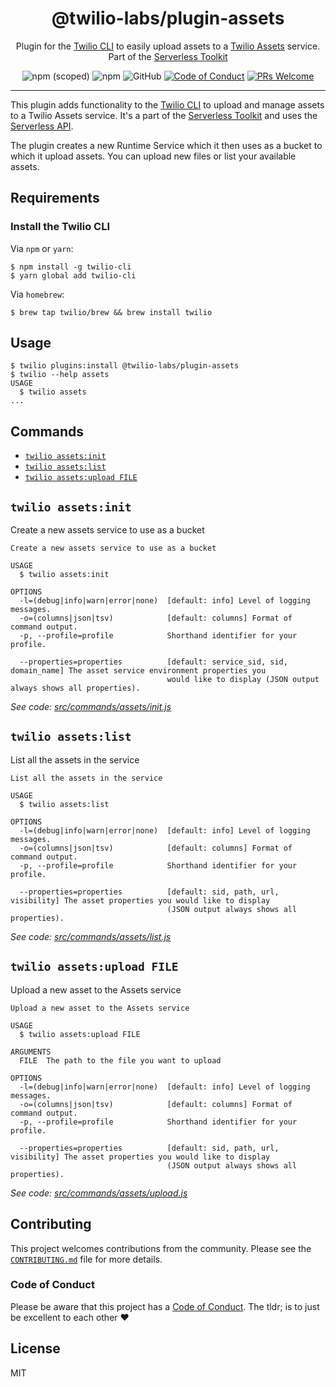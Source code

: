 <h1 align="center">@twilio-labs/plugin-assets</h1>
<p align="center">Plugin for the <a href="https://github.com/twilio/twilio-cli">Twilio CLI</a> to easily upload assets to a <a href="https://www.twilio.com/docs/runtime/assets">Twilio Assets</a> service. Part of the <a href="https://github.com/twilio-labs/serverless-toolkit">Serverless Toolkit</a></p>
<p align="center">
<img alt="npm (scoped)" src="https://img.shields.io/npm/v/@twilio-labs/plugin-assets.svg?style=flat-square"> <img alt="npm" src="https://img.shields.io/npm/dt/@twilio-labs/plugin-assets.svg?style=flat-square"> <img alt="GitHub" src="https://img.shields.io/github/license/twilio-labs/plugin-serverless.svg?style=flat-square"> <a href="https://github.com/twilio-labs/.github/blob/main/CODE_OF_CONDUCT.md"><img alt="Code of Conduct" src="https://img.shields.io/badge/%F0%9F%92%96-Code%20of%20Conduct-blueviolet.svg?style=flat-square"></a> <a href="http://makeapullrequest.com"><img src="https://img.shields.io/badge/PRs-welcome-brightgreen.svg?style=flat-square" alt="PRs Welcome" /></a>
<hr>

This plugin adds functionality to the [Twilio CLI](https://github.com/twilio/twilio-cli) to upload and manage assets to a Twilio Assets service. It's a part of the [Serverless Toolkit](https://github.com/twilio-labs/serverless-toolkit) and uses the [Serverless API](https://github.com/twilio-labs/serverless-toolkit/tree/main/packages/serverless-api).

The plugin creates a new Runtime Service which it then uses as a bucket to which it upload assets. You can upload new files or list your available assets.

<!-- toc -->

<!-- tocstop -->

## Requirements

### Install the Twilio CLI

Via `npm` or `yarn`:

```sh-session
$ npm install -g twilio-cli
$ yarn global add twilio-cli
```

Via `homebrew`:

```sh-session
$ brew tap twilio/brew && brew install twilio
```

## Usage

```sh-session
$ twilio plugins:install @twilio-labs/plugin-assets
$ twilio --help assets
USAGE
  $ twilio assets
...
```

## Commands

<!-- commands -->
* [`twilio assets:init`](#twilio-assetsinit)
* [`twilio assets:list`](#twilio-assetslist)
* [`twilio assets:upload FILE`](#twilio-assetsupload-file)

## `twilio assets:init`

Create a new assets service to use as a bucket

```
Create a new assets service to use as a bucket

USAGE
  $ twilio assets:init

OPTIONS
  -l=(debug|info|warn|error|none)  [default: info] Level of logging messages.
  -o=(columns|json|tsv)            [default: columns] Format of command output.
  -p, --profile=profile            Shorthand identifier for your profile.

  --properties=properties          [default: service_sid, sid, domain_name] The asset service environment properties you
                                   would like to display (JSON output always shows all properties).
```

_See code: [src/commands/assets/init.js](https://github.com/twilio-labs/serverless-toolkit/blob/v1.0.1-rc.0/src/commands/assets/init.js)_

## `twilio assets:list`

List all the assets in the service

```
List all the assets in the service

USAGE
  $ twilio assets:list

OPTIONS
  -l=(debug|info|warn|error|none)  [default: info] Level of logging messages.
  -o=(columns|json|tsv)            [default: columns] Format of command output.
  -p, --profile=profile            Shorthand identifier for your profile.

  --properties=properties          [default: sid, path, url, visibility] The asset properties you would like to display
                                   (JSON output always shows all properties).
```

_See code: [src/commands/assets/list.js](https://github.com/twilio-labs/serverless-toolkit/blob/v1.0.1-rc.0/src/commands/assets/list.js)_

## `twilio assets:upload FILE`

Upload a new asset to the Assets service

```
Upload a new asset to the Assets service

USAGE
  $ twilio assets:upload FILE

ARGUMENTS
  FILE  The path to the file you want to upload

OPTIONS
  -l=(debug|info|warn|error|none)  [default: info] Level of logging messages.
  -o=(columns|json|tsv)            [default: columns] Format of command output.
  -p, --profile=profile            Shorthand identifier for your profile.

  --properties=properties          [default: sid, path, url, visibility] The asset properties you would like to display
                                   (JSON output always shows all properties).
```

_See code: [src/commands/assets/upload.js](https://github.com/twilio-labs/serverless-toolkit/blob/v1.0.1-rc.0/src/commands/assets/upload.js)_
<!-- commandsstop -->

## Contributing

This project welcomes contributions from the community. Please see the [`CONTRIBUTING.md`](CONTRIBUTING.md) file for more details.

### Code of Conduct

Please be aware that this project has a [Code of Conduct](https://github.com/twilio-labs/.github/blob/main/CODE_OF_CONDUCT.md). The tldr; is to just be excellent to each other ❤️

## License

MIT
